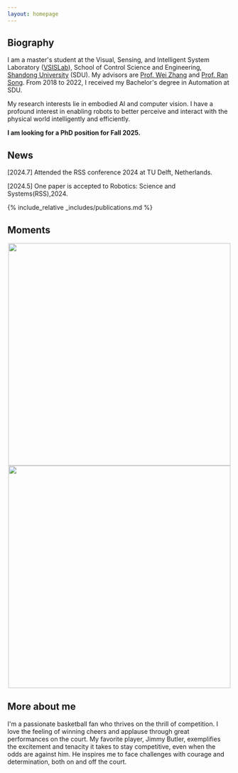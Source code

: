 ```yaml
---
layout: homepage
---
```


## Biography

I am a master's student at the Visual, Sensing, and Intelligent System Laboratory ([VSISLab](http://www.vsislab.com/)), School of Control Science and Engineering, [Shandong University](https://www.en.sdu.edu.cn/) (SDU). My advisors are [Prof. Wei Zhang](https://ieeexplore.ieee.org/author/37085379581) and [Prof. Ran Song](https://faculty.sdu.edu.cn/songran/en/index.htm). From 2018 to 2022, I received my Bachelor's degree in Automation at SDU.

My research interests lie in embodied AI and computer vision. I have a profound interest in enabling robots to better perceive and interact with the physical world intelligently and efficiently.

**I am looking for a PhD position for Fall 2025.**

## News
[2024.7] Attended the RSS conference 2024 at TU Delft, Netherlands.

[2024.5] One paper is accepted to Robotics: Science and Systems(RSS),2024.


{% include_relative _includes/publications.md %}

## Moments
<p align = "center">    
<img  src="/assets/img/RSS.jpg" width="500" />
<img  src="/assets/img/RSS2.jpg" width="500" />
</p>

## More about me
I'm a passionate basketball fan who thrives on the thrill of competition. I love the feeling of winning cheers and applause through great performances on the court. My favorite player, Jimmy Butler, exemplifies the excitement and tenacity it takes to stay competitive, even when the odds are against him. He inspires me to face challenges with courage and determination, both on and off the court.
